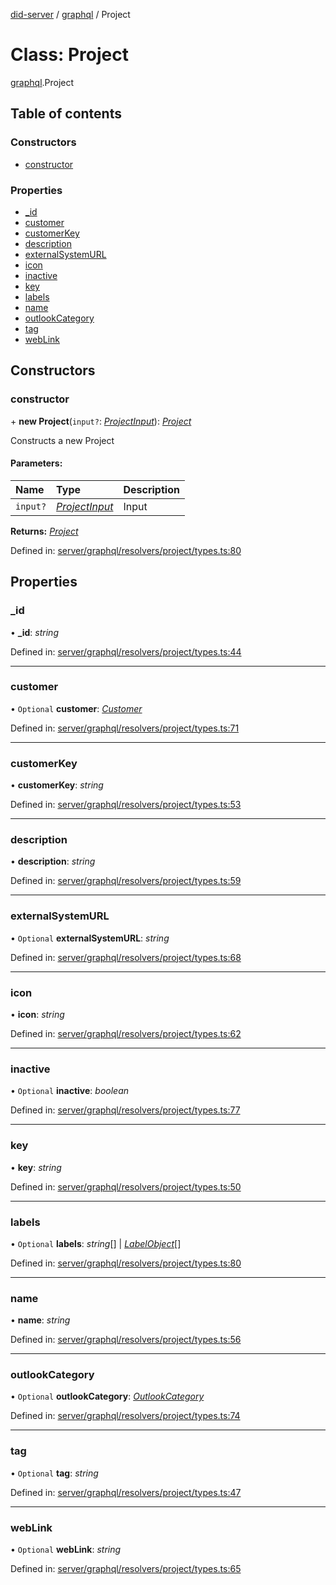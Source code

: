 [did-server](../README.md) / [graphql](../modules/graphql.md) / Project

# Class: Project

[graphql](../modules/graphql.md).Project

## Table of contents

### Constructors

- [constructor](graphql.project.md#constructor)

### Properties

- [\_id](graphql.project.md#_id)
- [customer](graphql.project.md#customer)
- [customerKey](graphql.project.md#customerkey)
- [description](graphql.project.md#description)
- [externalSystemURL](graphql.project.md#externalsystemurl)
- [icon](graphql.project.md#icon)
- [inactive](graphql.project.md#inactive)
- [key](graphql.project.md#key)
- [labels](graphql.project.md#labels)
- [name](graphql.project.md#name)
- [outlookCategory](graphql.project.md#outlookcategory)
- [tag](graphql.project.md#tag)
- [webLink](graphql.project.md#weblink)

## Constructors

### constructor

\+ **new Project**(`input?`: [*ProjectInput*](graphql.projectinput.md)): [*Project*](graphql.project.md)

Constructs a new Project

#### Parameters:

Name | Type | Description |
:------ | :------ | :------ |
`input?` | [*ProjectInput*](graphql.projectinput.md) | Input    |

**Returns:** [*Project*](graphql.project.md)

Defined in: [server/graphql/resolvers/project/types.ts:80](https://github.com/Puzzlepart/did/blob/45604452/server/graphql/resolvers/project/types.ts#L80)

## Properties

### \_id

• **\_id**: *string*

Defined in: [server/graphql/resolvers/project/types.ts:44](https://github.com/Puzzlepart/did/blob/45604452/server/graphql/resolvers/project/types.ts#L44)

___

### customer

• `Optional` **customer**: [*Customer*](graphql.customer.md)

Defined in: [server/graphql/resolvers/project/types.ts:71](https://github.com/Puzzlepart/did/blob/45604452/server/graphql/resolvers/project/types.ts#L71)

___

### customerKey

• **customerKey**: *string*

Defined in: [server/graphql/resolvers/project/types.ts:53](https://github.com/Puzzlepart/did/blob/45604452/server/graphql/resolvers/project/types.ts#L53)

___

### description

• **description**: *string*

Defined in: [server/graphql/resolvers/project/types.ts:59](https://github.com/Puzzlepart/did/blob/45604452/server/graphql/resolvers/project/types.ts#L59)

___

### externalSystemURL

• `Optional` **externalSystemURL**: *string*

Defined in: [server/graphql/resolvers/project/types.ts:68](https://github.com/Puzzlepart/did/blob/45604452/server/graphql/resolvers/project/types.ts#L68)

___

### icon

• **icon**: *string*

Defined in: [server/graphql/resolvers/project/types.ts:62](https://github.com/Puzzlepart/did/blob/45604452/server/graphql/resolvers/project/types.ts#L62)

___

### inactive

• `Optional` **inactive**: *boolean*

Defined in: [server/graphql/resolvers/project/types.ts:77](https://github.com/Puzzlepart/did/blob/45604452/server/graphql/resolvers/project/types.ts#L77)

___

### key

• **key**: *string*

Defined in: [server/graphql/resolvers/project/types.ts:50](https://github.com/Puzzlepart/did/blob/45604452/server/graphql/resolvers/project/types.ts#L50)

___

### labels

• `Optional` **labels**: *string*[] \| [*LabelObject*](graphql.labelobject.md)[]

Defined in: [server/graphql/resolvers/project/types.ts:80](https://github.com/Puzzlepart/did/blob/45604452/server/graphql/resolvers/project/types.ts#L80)

___

### name

• **name**: *string*

Defined in: [server/graphql/resolvers/project/types.ts:56](https://github.com/Puzzlepart/did/blob/45604452/server/graphql/resolvers/project/types.ts#L56)

___

### outlookCategory

• `Optional` **outlookCategory**: [*OutlookCategory*](graphql.outlookcategory.md)

Defined in: [server/graphql/resolvers/project/types.ts:74](https://github.com/Puzzlepart/did/blob/45604452/server/graphql/resolvers/project/types.ts#L74)

___

### tag

• `Optional` **tag**: *string*

Defined in: [server/graphql/resolvers/project/types.ts:47](https://github.com/Puzzlepart/did/blob/45604452/server/graphql/resolvers/project/types.ts#L47)

___

### webLink

• `Optional` **webLink**: *string*

Defined in: [server/graphql/resolvers/project/types.ts:65](https://github.com/Puzzlepart/did/blob/45604452/server/graphql/resolvers/project/types.ts#L65)
